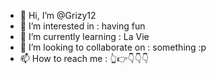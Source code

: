 - 👋 Hi, I’m @Grizy12
- 👀 I’m interested in : having fun
- 🌱 I’m currently learning : La Vie
- 💞️ I’m looking to collaborate on : something :p 
- 📫 How to reach me : 👆👉👇👇👇

<!---
Grizy12/Grizy12 is a ✨ special ✨ repository because its `README.md` (this file) appears on your GitHub profile.
You can click the Preview link to take a look at your changes.
--->

